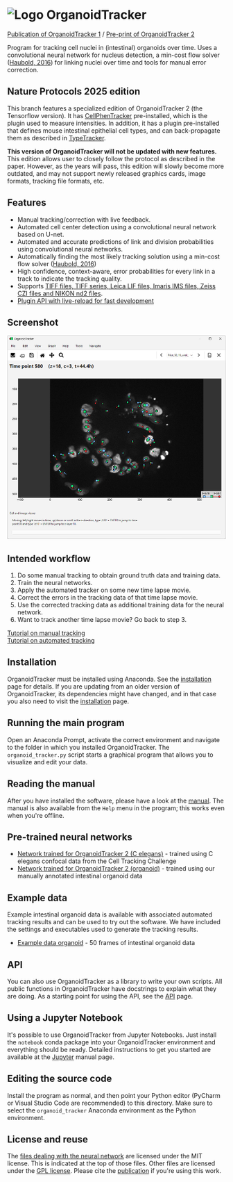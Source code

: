 ![Logo](manuals/images/logo.png) OrganoidTracker
================================================

[Publication of OrganoidTracker 1](https://doi.org/10.1371/journal.pone.0240802) / [Pre-print of OrganoidTracker 2](https://doi.org/10.1101/2024.10.11.617799)

Program for tracking cell nuclei in (intestinal) organoids over time. Uses a convolutional neural network for nucleus detection, a min-cost flow solver ([Haubold, 2016]) for linking nuclei over time and tools for manual error correction.


Nature Protocols 2025 edition
-----------------------------

This branch features a specialized edition of OrganoidTracker 2 (the Tensorflow version). It has [CellPhenTracker] pre-installed, which is the plugin used to measure intensities. In addition, it has a plugin pre-installed that defines mouse intestinal epithelial cell types, and can back-propagate them as described in [TypeTracker].

**This version of OrganoidTracker will not be updated with new features.** This edition allows user to closely follow the protocol as described in the paper. However, as the years will pass, this edition will slowly become more outdated, and may not support newly released graphics cards, image formats, tracking file formats, etc.


Features
--------

* Manual tracking/correction with live feedback.
* Automated cell center detection using a convolutional neural network based on U-net.
* Automated and accurate predictions of link and division probabilities using convolutional neural networks. 
* Automatically finding the most likely tracking solution using a min-cost flow solver ([Haubold, 2016])
* High confidence, context-aware, error probabilities for every link in a track to indicate the tracking quality. 
* Supports [TIFF files, TIFF series, Leica LIF files, Imaris IMS files, Zeiss CZI files and NIKON nd2 files](manuals/IMAGE_FORMATS.html).
* [Plugin API with live-reload for fast development](manuals/PLUGIN_TUTORIAL.html)


Screenshot
----------

![Screenshot of the program](manuals/images/screenshot.png)


Intended workflow
-----------------
1. Do some manual tracking to obtain ground truth data and training data.
2. Train the neural networks.
3. Apply the automated tracker on some new time lapse movie.
4. Correct the errors in the tracking data of that time lapse movie.
5. Use the corrected tracking data as additional training data for the neural network.
6. Want to track another time lapse movie? Go back to step 3.

[Tutorial on manual tracking](manuals/MANUAL_TRACKING.md)  
[Tutorial on automated tracking](manuals/AUTOMATIC_TRACKING.md)


Installation
------------
OrganoidTracker must be installed using Anaconda. See the [installation] page for details. If you are updating from an older version of OrganoidTracker, its dependencies might have changed, and in that case you also need to visit the [installation] page.


Running the main program
------------------------
Open an Anaconda Prompt, activate the correct environment and navigate to the folder in which you installed OrganoidTracker.
The `organoid_tracker.py` script starts a graphical program that allows you to visualize and edit your data.


Reading the manual
------------------
After you have installed the software, please have a look at the [manual]. The manual is also available from the `Help` menu in the program; this works even when you're offline.

Pre-trained neural networks
---------------------------
* [Network trained for OrganoidTracker 2 (C elegans)](https://doi.org/10.5281/zenodo.13912686) - trained using C elegans confocal data from the Cell Tracking Challenge
* [Network trained for OrganoidTracker 2 (organoid)](https://zenodo.org/records/13946119) - trained using our manually annotated intestinal organoid data

Example data
------------
Example intestinal organoid data is available with associated automated tracking results and can be used to try out the software. We have included the settings and executables used to generate the tracking results.
* [Example data organoid](https://zenodo.org/records/13982844) - 50 frames of intestinal organoid data

API
---
You can also use OrganoidTracker as a library to write your own scripts. All public functions in OrganoidTracker have docstrings to explain what they are doing. As a starting point for using the API, see the [API] page.

Using a Jupyter Notebook
------------------------
It's possible to use OrganoidTracker from Jupyter Notebooks. Just install the `notebook` conda package into your OrganoidTracker environment and everything should be ready. Detailed instructions to get you started are available at the [Jupyter] manual page.


Editing the source code
-----------------------
Install the program as normal, and then point your Python editor (PyCharm or Visual Studio Code are recommended) to this directory. Make sure to select the `organoid_tracker` Anaconda environment as the Python environment.


License and reuse
-----------------
The [files dealing with the neural network](organoid_tracker/position_detection_cnn) are licensed under the MIT license. This is indicated at the top of those files. Other files are licensed under the [GPL license](LICENSE.txt). Please cite the [publication] if you're using this work.


[API]: manuals/API.html
[installation]: manuals/INSTALLATION.html
[manual]: manuals/
[publication]: https://doi.org/10.1371/journal.pone.0240802
[Jupyter]: manuals/JUPYTER_NOTEBOOK.html
[Haubold, 2016]: https://doi.org/10.1007/978-3-319-46478-7_35
[CellPhenTracker]: https://github.com/RodriguezColmanLab/CellPhenTracker
[TypeTracker]: https://www.science.org/doi/full/10.1126/sciadv.add6480
